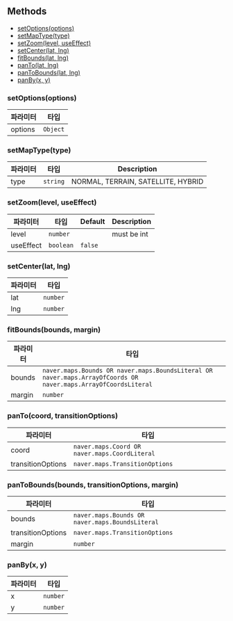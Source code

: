 ## Methods
* <a href="#setOptions">setOptions(options)</a>
* <a href="#setMapType">setMapType(type)</a>
* <a href="#setZoom">setZoom(level, useEffect)</a>
* <a href="#setCenter">setCenter(lat, lng)</a>
* <a href="#fitBounds">fitBounds(lat, lng)</a>
* <a href="#panTo">panTo(lat, lng)</a>
* <a href="#panToBounds">panToBounds(lat, lng)</a>
* <a href="#panBy">panBy(x, y)</a>

<a name="setOptions"></a>

### setOptions(options)

| 파라미터 | 타입 |
| --- | --- |
| options | `Object` |

<a name="setMapType"></a>

### setMapType(type)

| 파라미터 | 타입 | Description |
| --- | --- | --- |
| type | `string` | NORMAL, TERRAIN, SATELLITE, HYBRID |

<a name="setZoom"></a>

### setZoom(level, useEffect)

| 파라미터 | 타입 | Default | Description |
| --- | --- | --- | --- |
| level | `number` |  | must be int |
| useEffect | `boolean` | `false` |  |

<a name="setCenter"></a>

### setCenter(lat, lng)

| 파라미터 | 타입 |
| --- | --- |
| lat | `number` |
| lng | `number` |

<a name="fitBounds"></a>

### fitBounds(bounds, margin)

| 파라미터 | 타입 |
| --- | --- |
| bounds | `naver.maps.Bounds OR naver.maps.BoundsLiteral OR naver.maps.ArrayOfCoords OR naver.maps.ArrayOfCoordsLiteral` |
| margin | `number` |
<a name="panTo"></a>

### panTo(coord, transitionOptions)

| 파라미터 | 타입 |
| --- | --- |
| coord | `naver.maps.Coord OR naver.maps.CoordLiteral` |
| transitionOptions | `naver.maps.TransitionOptions` |


<a name="panToBounds"></a>

### panToBounds(bounds, transitionOptions, margin)

| 파라미터 | 타입 |
| --- | --- |
| bounds | `naver.maps.Bounds OR naver.maps.BoundsLiteral` |
| transitionOptions | `naver.maps.TransitionOptions` |
| margin | `number` |


<a name="panBy"></a>

### panBy(x, y)

| 파라미터 | 타입 |
| --- | --- |
| x | `number` |
| y | `number` |
